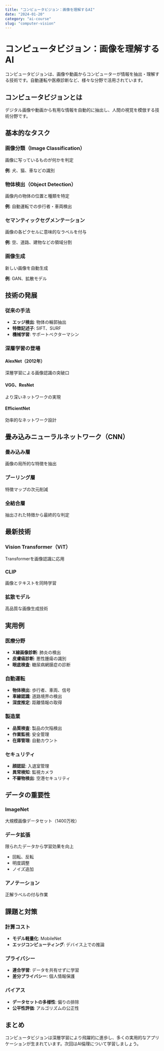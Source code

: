 ```yaml
---
title: "コンピュータビジョン：画像を理解するAI"
date: "2024-01-20"
category: "ai-course"
slug: "computer-vision"
---
```


# コンピュータビジョン：画像を理解するAI

コンピュータビジョンは、画像や動画からコンピューターが情報を抽出・理解する技術です。自動運転や医療診断など、様々な分野で活用されています。

## コンピュータビジョンとは

デジタル画像や動画から有用な情報を自動的に抽出し、人間の視覚を模倣する技術分野です。

## 基本的なタスク

### 画像分類（Image Classification）
画像に写っているものが何かを判定

**例**: 犬、猫、車などの識別

### 物体検出（Object Detection）
画像内の物体の位置と種類を特定

**例**: 自動運転での歩行者・車両検出

### セマンティックセグメンテーション
画像の各ピクセルに意味的なラベルを付与

**例**: 空、道路、建物などの領域分割

### 画像生成
新しい画像を自動生成

**例**: GAN、拡散モデル

## 技術の発展

### 従来の手法
- **エッジ検出**: 物体の輪郭抽出
- **特徴記述子**: SIFT、SURF
- **機械学習**: サポートベクターマシン

### 深層学習の登場

#### AlexNet（2012年）
深層学習による画像認識の突破口

#### VGG、ResNet
より深いネットワークの実現

#### EfficientNet
効率的なネットワーク設計

## 畳み込みニューラルネットワーク（CNN）

### 畳み込み層
画像の局所的な特徴を抽出

### プーリング層
特徴マップの次元削減

### 全結合層
抽出された特徴から最終的な判定

## 最新技術

### Vision Transformer（ViT）
Transformerを画像認識に応用

### CLIP
画像とテキストを同時学習

### 拡散モデル
高品質な画像生成技術

## 実用例

### 医療分野
- **X線画像診断**: 肺炎の検出
- **皮膚癌診断**: 悪性腫瘍の識別
- **眼底検査**: 糖尿病網膜症の診断

### 自動運転
- **物体検出**: 歩行者、車両、信号
- **車線認識**: 道路境界の検出
- **深度推定**: 距離情報の取得

### 製造業
- **品質検査**: 製品の欠陥検出
- **作業監視**: 安全管理
- **在庫管理**: 自動カウント

### セキュリティ
- **顔認証**: 入退室管理
- **異常検知**: 監視カメラ
- **不審物検出**: 空港セキュリティ

## データの重要性

### ImageNet
大規模画像データセット（1400万枚）

### データ拡張
限られたデータから学習効果を向上
- 回転、反転
- 明度調整
- ノイズ追加

### アノテーション
正解ラベルの付与作業

## 課題と対策

### 計算コスト
- **モデル軽量化**: MobileNet
- **エッジコンピューティング**: デバイス上での推論

### プライバシー
- **連合学習**: データを共有せずに学習
- **差分プライバシー**: 個人情報保護

### バイアス
- **データセットの多様性**: 偏りの排除
- **公平性評価**: アルゴリズムの公正性

## まとめ

コンピュータビジョンは深層学習により飛躍的に進歩し、多くの実用的なアプリケーションが生まれています。次回はAI倫理について学習しましょう。